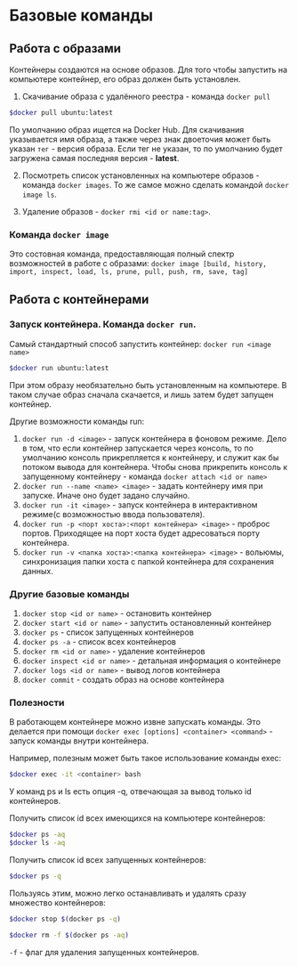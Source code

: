 # Базовые команды
## Работа с образами
Контейнеры создаются на основе образов. Для того чтобы запустить на компьютере контейнер, его образ должен быть установлен. 

1. Скачивание образа с удалённого реестра - команда `docker pull`

```bash
$docker pull ubuntu:latest
```

По умолчанию образ ищется на Docker Hub. Для скачивания указывается имя образа, а также через знак двоеточия может быть указан `тег` - версия образа. Если тег не указан, то по умолчанию будет загружена самая последняя версия - __latest__.

2. Посмотреть список установленных на компьютере образов - команда `docker images`. То же самое можно сделать командой `docker image ls`.

3. Удаление образов - `docker rmi <id or name:tag>`.

### Команда `docker image`
Это состовная команда, предоставляющая полный спектр возможностей в работе с образами:
`docker image [build, history, import, inspect, load, ls, prune, pull, push, rm, save, tag]`


## Работа с контейнерами
### Запуск контейнера. Команда `docker run`.
Самый стандартный способ запустить контейнер: `docker run <image name>`

```bash
$docker run ubuntu:latest
```

При этом образу необязательно быть установленным на компьютере. В таком случае образ сначала скачается, и лишь затем будет запущен контейнер.

Другие возможности команды run:
1. `docker run -d <image>` - запуск контейнера в фоновом режиме. Дело в том, что если контейнер запускается через консоль, то по умолчанию консоль прикрепляется к контейнеру, и служит как бы потоком вывода для контейнера. Чтобы снова прикрепить консоль к запущенному контейнеру - команда `docker attach <id or name>`
2. `docker run --name <name> <image>` - задать контейнеру имя при запуске. Иначе оно будет задано случайно.
3. `docker run -it <image>` - запуск контейнера в интерактивном режиме(с возможностью ввода пользователя).
4. `docker run -p <порт хоста>:<порт контейнера> <image>` - проброс портов. Приходящее на порт хоста будет адресоваться порту контейнера.
5. `docker run -v <папка хоста>:<папка контейнера> <image>` - вольюмы, синхронизация папки хоста с папкой контейнера для сохранения данных.

### Другие базовые команды 
1. `docker stop <id or name>` - остановить контейнер
2. `docker start <id or name>` - запустить остановленный контейнер
3. `docker ps` - список запущенных контейнеров
4. `docker ps -a` - список всех контейнеров
5. `docker rm <id or name>` - удаление контейнеров
6. `docker inspect <id or name>` - детальная информация о контейнере
7. `docker logs <id or name>` - вывод логов контейнера
8. `docker commit` - создать образ на основе контейнера

### Полезности
В работающем контейнере можно извне запускать команды. Это делается при помощи `docker exec [options] <container> <command>` - запуск команды внутри контейнера.

Например, полезным может быть такое использование команды exec:
```bash
$docker exec -it <container> bash
```


У команд ps и ls есть опция -q, отвечающая за вывод только id контейнеров. 

Получить список id всех имеющихся на компьютере контейнеров:
```bash
$docker ps -aq
$docker ls -aq
```

Получить список id всех запущенных контейнеров:
```bash
$docker ps -q
```

Пользуясь этим, можно легко останавливать и удалять сразу множество контейнеров:
```bash
$docker stop $(docker ps -q)

$docker rm -f $(docker ps -aq)
```

`-f` - флаг для удаления запущенных контейнеров.
